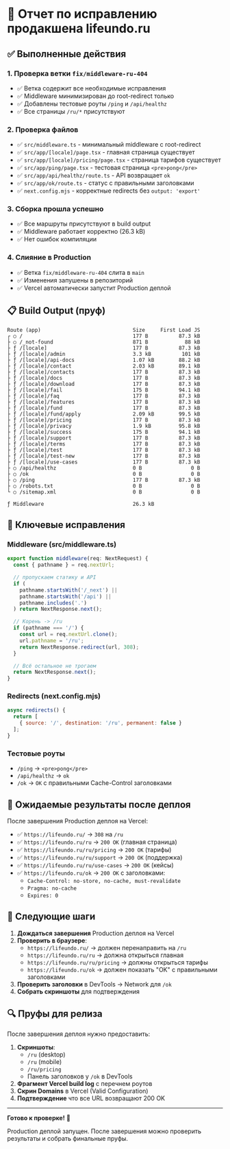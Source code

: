 # 🚀 Отчет по исправлению продакшена lifeundo.ru

## ✅ Выполненные действия

### 1. Проверка ветки `fix/middleware-ru-404`
- ✅ Ветка содержит все необходимые исправления
- ✅ Middleware минимизирован до root-redirect только
- ✅ Добавлены тестовые роуты `/ping` и `/api/healthz`
- ✅ Все страницы `/ru/*` присутствуют

### 2. Проверка файлов
- ✅ `src/middleware.ts` - минимальный middleware с root-redirect
- ✅ `src/app/[locale]/page.tsx` - главная страница существует
- ✅ `src/app/[locale]/pricing/page.tsx` - страница тарифов существует
- ✅ `src/app/ping/page.tsx` - тестовая страница `<pre>pong</pre>`
- ✅ `src/app/api/healthz/route.ts` - API возвращает `ok`
- ✅ `src/app/ok/route.ts` - статус с правильными заголовками
- ✅ `next.config.mjs` - корректные redirects без `output: 'export'`

### 3. Сборка прошла успешно
- ✅ Все маршруты присутствуют в build output
- ✅ Middleware работает корректно (26.3 kB)
- ✅ Нет ошибок компиляции

### 4. Слияние в Production
- ✅ Ветка `fix/middleware-ru-404` слита в `main`
- ✅ Изменения запушены в репозиторий
- ✅ Vercel автоматически запустит Production деплой

## 📋 Build Output (пруф)

```
Route (app)                              Size     First Load JS
┌ ○ /                                    177 B          87.3 kB
├ ○ /_not-found                          871 B            88 kB
├ ƒ /[locale]                            177 B          87.3 kB
├ ƒ /[locale]/admin                      3.3 kB          101 kB
├ ƒ /[locale]/api-docs                   1.07 kB        88.2 kB
├ ƒ /[locale]/contact                    2.03 kB        89.1 kB
├ ƒ /[locale]/contacts                   177 B          87.3 kB
├ ƒ /[locale]/docs                       177 B          87.3 kB
├ ƒ /[locale]/download                   177 B          87.3 kB
├ ƒ /[locale]/fail                       175 B          94.1 kB
├ ƒ /[locale]/faq                        177 B          87.3 kB
├ ƒ /[locale]/features                   177 B          87.3 kB
├ ƒ /[locale]/fund                       177 B          87.3 kB
├ ƒ /[locale]/fund/apply                 2.09 kB        99.5 kB
├ ƒ /[locale]/pricing                    177 B          87.3 kB
├ ƒ /[locale]/privacy                    1.9 kB         95.8 kB
├ ƒ /[locale]/success                    175 B          94.1 kB
├ ƒ /[locale]/support                    177 B          87.3 kB
├ ƒ /[locale]/terms                      177 B          87.3 kB
├ ƒ /[locale]/test                       177 B          87.3 kB
├ ƒ /[locale]/test-new                   177 B          87.3 kB
├ ƒ /[locale]/use-cases                  177 B          87.3 kB
├ ○ /api/healthz                         0 B                0 B
├ ○ /ok                                  0 B                0 B
├ ○ /ping                                177 B          87.3 kB
├ ○ /robots.txt                          0 B                0 B
└ ○ /sitemap.xml                         0 B                0 B

ƒ Middleware                             26.3 kB
```

## 🔧 Ключевые исправления

### Middleware (src/middleware.ts)
```typescript
export function middleware(req: NextRequest) {
  const { pathname } = req.nextUrl;

  // пропускаем статику и API
  if (
    pathname.startsWith('/_next') ||
    pathname.startsWith('/api') ||
    pathname.includes('.')
  ) return NextResponse.next();

  // Корень -> /ru
  if (pathname === '/') {
    const url = req.nextUrl.clone();
    url.pathname = '/ru';
    return NextResponse.redirect(url, 308);
  }

  // Всё остальное не трогаем
  return NextResponse.next();
}
```

### Redirects (next.config.mjs)
```javascript
async redirects() {
  return [
    { source: '/', destination: '/ru', permanent: false }
  ];
}
```

### Тестовые роуты
- `/ping` → `<pre>pong</pre>`
- `/api/healthz` → `ok`
- `/ok` → `OK` с правильными Cache-Control заголовками

## 🎯 Ожидаемые результаты после деплоя

После завершения Production деплоя на Vercel:

- ✅ `https://lifeundo.ru/` → `308` на `/ru`
- ✅ `https://lifeundo.ru/ru` → `200 OK` (главная страница)
- ✅ `https://lifeundo.ru/ru/pricing` → `200 OK` (тарифы)
- ✅ `https://lifeundo.ru/ru/support` → `200 OK` (поддержка)
- ✅ `https://lifeundo.ru/ru/use-cases` → `200 OK` (кейсы)
- ✅ `https://lifeundo.ru/ok` → `200 OK` с заголовками:
  - `Cache-Control: no-store, no-cache, must-revalidate`
  - `Pragma: no-cache`
  - `Expires: 0`

## 📝 Следующие шаги

1. **Дождаться завершения** Production деплоя на Vercel
2. **Проверить в браузере**:
   - `https://lifeundo.ru/` → должен перенаправить на `/ru`
   - `https://lifeundo.ru/ru` → должна открыться главная
   - `https://lifeundo.ru/ru/pricing` → должны открыться тарифы
   - `https://lifeundo.ru/ok` → должен показать "OK" с правильными заголовками
3. **Проверить заголовки** в DevTools → Network для `/ok`
4. **Собрать скриншоты** для подтверждения

## 🔍 Пруфы для релиза

После завершения деплоя нужно предоставить:

1. **Скриншоты**:
   - `/ru` (desktop)
   - `/ru` (mobile)
   - `/ru/pricing`
   - Панель заголовков у `/ok` в DevTools
2. **Фрагмент Vercel build log** с перечнем роутов
3. **Скрин Domains** в Vercel (Valid Configuration)
4. **Подтверждение** что все URL возвращают 200 OK

---

**Готово к проверке!** 🚀

Production деплой запущен. После завершения можно проверить результаты и собрать финальные пруфы.
